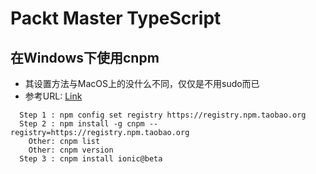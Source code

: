 Packt Master TypeScript
=======================

## 在Windows下使用cnpm
* 其设置方法与MacOS上的没什么不同，仅仅是不用sudo而已
* 参考URL: [Link](http://jingyan.baidu.com/article/7e4409532104032fc0e2ef16.html)
```
  Step 1 : npm config set registry https://registry.npm.taobao.org
  Step 2 : npm install -g cnpm --registry=https://registry.npm.taobao.org
    Other: cnpm list
    Other: cnpm version
  Step 3 : cnpm install ionic@beta
```